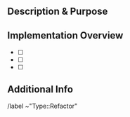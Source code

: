 ## Description & Purpose

## Implementation Overview

- [ ]
- [ ]
- [ ]

## Additional Info

/label ~"Type::Refactor"
